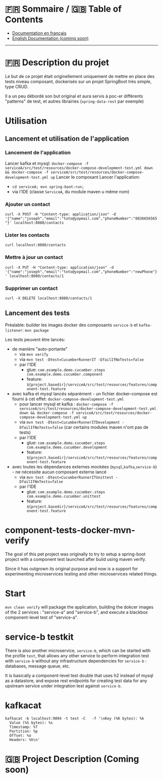 :fr: Sommaire / :gb: Table of Contents
=================

<!--ts-->
   * [Documentation en français](#fr-description-du-projet)
   * [English Documentation (coming soon)](#gb-project-description-coming-soon )

---

# :fr: Description du projet

Le but de ce projet était originellement uniquement de mettre en place des tests niveau composant, dockerisés sur un 
projet SpringBoot très simple, type CRUD.

Il a un peu débordé son but original et aura servis à poc-er différents "patterns" de test, et autres librairies
(`spring-data-rest` par exemple)

# Utilisation

## Lancement et utilisation de l'application

### Lancement de l'application

Lancer kafka et mysql: `docker-compose -f serviceA/src/test/resources/docker-compose-development-test.yml down && docker-compose -f serviceA/src/test/resources/docker-compose-development-test.yml up`
Lancer le composant
Lancer l'application: 

- `cd serviceA; mvn spring-boot:run;`
- via l'IDE (classe `ServiceA`, du module maven u même nom)

### Ajouter un contact

`curl -X POST -H "Content-type: application/json" -d '{"name":"joseph","email":"toto@yopmail.com","phoneNumber":"0836656565"}' localhost:8080/contacts`

### Lister les contacts

`curl localhost:8080/contacts`

### Mettre à jour un contact

`curl -X PUT -H "Content-type: application/json" -d '{"name":"joseph","email":"toto@yopmail.com","phoneNumber":"newPhone"}' localhost:8080/contacts/1`

### Supprimer un contact

`curl -X DELETE localhost:8080/contacts/1`

## Lancement des tests

Préalable: builder les images docker des composants `service-b` et `kafka-listener`: `mvn package`

Les tests peuvent être lancés:

- de manière "auto-portante"
    - via `mvn verify`
    - via `mvn test -Dtest=CucumberRunnerIT -DfailIfNoTests=false`
    - par l'IDE
        - glue: `com.example.demo.cucumber.steps com.example.demo.cucumber.component`
        - feature: `${project.basedir}/serviceA/src/test/resources/features/component-test.feature`
- avec kafka et mysql lancés séparément - un fichier docker-compose est fourni à cet effet: `docker-compose-development-test.yml`
    - pour lancer mysql et kafka : `docker-compose -f serviceA/src/test/resources/docker-compose-development-test.yml down && docker-compose -f serviceA/src/test/resources/docker-compose-development-test.yml up`
    - via `mvn test -Dtest=CucumberRunnerITDevelopment -DfailIfNoTests=false` (car certains modules maven n'ont pas de tests)
    - par l'IDE
        - glue: `com.example.demo.cucumber.steps com.example.demo.cucumber.development`
        - feature: `${project.basedir}/serviceA/src/test/resources/features/component-test.feature`
- avec toutes les dépendances externes mockées (`mysql`,`kafka`,`service-b`) - ne nécessite aucun composant externe lancé
    - via `mvn test -Dtest=CucumberRunnerITUnittest -DfailIfNoTests=false`
    - par l'IDE
        - glue: `com.example.demo.cucumber.steps com.example.demo.cucumber.unittest`
        - feature: `${project.basedir}/serviceA/src/test/resources/features/component-test.feature`

# component-tests-docker-mvn-verify

The goal of this pet project was originally to try to setup a spring-boot project with a component test launched after 
build using maven verify.

Since it has outgrown its original purpose and now is a support for experimenting microservices testing and other 
microservices related things. 

# Start

`mvn clean verify` will package the application, building the dokcer images of the 2 services : "service-a" and "service-b", 
and execute a blackbox component-level test of "service-a".

# service-b testkit

There is also another microservice, `service-b`, which can be started with the profile `test`, that allows any other 
service to perform integration test with `service-b` without any infrastructure dependencies for `service-b` : databases, 
message queue, etc.

It is basically a component-level test double that uses h2 instead of mysql as a datastore, and expose rest endpoints for 
creating test data for any upstream service under integration test against `service-b`.

# kafkacat

```
kafkacat -b localhost:9094 -t test -C   -f '\nKey (%K bytes): %k
  Value (%S bytes): %s
  Timestamp: %T
  Partition: %p
  Offset: %o
  Headers: %h\n'
```

# :gb: Project Description (Coming soon)